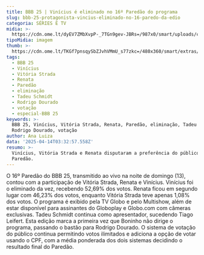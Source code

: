 ```yaml
---
title: BBB 25 | Vinícius é eliminado no 16º Paredão do programa
slug: bbb-25-protagonista-vincius-eliminado-no-16-paredo-da-edio
categoria: SÉRIES E TV
midia: >-
  https://cdn.ome.lt/dyEV7ZMbXvpP-_7TGn9gev-JBRs=/987x0/smart/uploads/conteudo/fotos/bbb25-vinicius-eliminado.jpg
tipoMidia: imagem
thumb: >-
  https://cdn.ome.lt/TKGf7pnsqySbZJvhVMmU_s77zkc=/480x360/smart/extras/conteudos/bbb25-vinicius-eliminado-peq.jpg
tags:
  - BBB 25
  - Vinícius
  - Vitória Strada
  - Renata
  - Paredão
  - eliminação
  - Tadeu Schmidt
  - Rodrigo Dourado
  - votação
  - especial-BBB 25
keywords: >-
  BBB 25, Vinícius, Vitória Strada, Renata, Paredão, eliminação, Tadeu Schmidt,
  Rodrigo Dourado, votação
author: Ana Luiza
data: '2025-04-14T03:32:57.558Z'
resumo: >-
  Vinícius, Vitória Strada e Renata disputaram a preferência do público no 16º
  Paredão.
---
```


O 16º Paredão do BBB 25, transmitido ao vivo na noite de domingo (13), contou com a participação de Vitória Strada, Renata e Vinícius. Vinícius foi o eliminado da vez, recebendo 52,69% dos votos. Renata ficou em segundo lugar com 46,23% dos votos, enquanto Vitória Strada teve apenas 1,08% dos votos. O programa é exibido pela TV Globo e pelo Multishow, além de estar disponível para assinantes do Globoplay e Globo.com com câmeras exclusivas. Tadeu Schmidt continua como apresentador, sucedendo Tiago Leifert. Esta edição marca a primeira vez que Boninho não dirige o programa, passando o bastão para Rodrigo Dourado. O sistema de votação do público continua permitindo votos ilimitados e adiciona a opção de votar usando o CPF, com a média ponderada dos dois sistemas decidindo o resultado final do Paredão.
